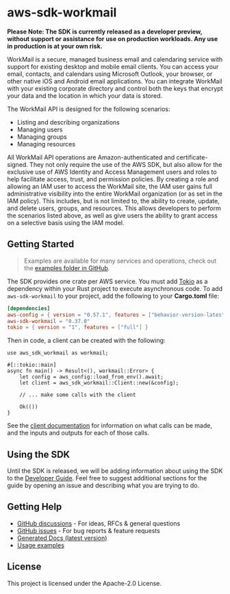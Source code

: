# aws-sdk-workmail

**Please Note: The SDK is currently released as a developer preview, without support or assistance for use
on production workloads. Any use in production is at your own risk.**

WorkMail is a secure, managed business email and calendaring service with support for existing desktop and mobile email clients. You can access your email, contacts, and calendars using Microsoft Outlook, your browser, or other native iOS and Android email applications. You can integrate WorkMail with your existing corporate directory and control both the keys that encrypt your data and the location in which your data is stored.

The WorkMail API is designed for the following scenarios:
  - Listing and describing organizations
  - Managing users
  - Managing groups
  - Managing resources

All WorkMail API operations are Amazon-authenticated and certificate-signed. They not only require the use of the AWS SDK, but also allow for the exclusive use of AWS Identity and Access Management users and roles to help facilitate access, trust, and permission policies. By creating a role and allowing an IAM user to access the WorkMail site, the IAM user gains full administrative visibility into the entire WorkMail organization (or as set in the IAM policy). This includes, but is not limited to, the ability to create, update, and delete users, groups, and resources. This allows developers to perform the scenarios listed above, as well as give users the ability to grant access on a selective basis using the IAM model.

## Getting Started

> Examples are available for many services and operations, check out the
> [examples folder in GitHub](https://github.com/awslabs/aws-sdk-rust/tree/main/examples).

The SDK provides one crate per AWS service. You must add [Tokio](https://crates.io/crates/tokio)
as a dependency within your Rust project to execute asynchronous code. To add `aws-sdk-workmail` to
your project, add the following to your **Cargo.toml** file:

```toml
[dependencies]
aws-config = { version = "0.57.1", features = ["behavior-version-latest"] }
aws-sdk-workmail = "0.37.0"
tokio = { version = "1", features = ["full"] }
```

Then in code, a client can be created with the following:

```rust,no_run
use aws_sdk_workmail as workmail;

#[::tokio::main]
async fn main() -> Result<(), workmail::Error> {
    let config = aws_config::load_from_env().await;
    let client = aws_sdk_workmail::Client::new(&config);

    // ... make some calls with the client

    Ok(())
}
```

See the [client documentation](https://docs.rs/aws-sdk-workmail/latest/aws_sdk_workmail/client/struct.Client.html)
for information on what calls can be made, and the inputs and outputs for each of those calls.

## Using the SDK

Until the SDK is released, we will be adding information about using the SDK to the
[Developer Guide](https://docs.aws.amazon.com/sdk-for-rust/latest/dg/welcome.html). Feel free to suggest
additional sections for the guide by opening an issue and describing what you are trying to do.

## Getting Help

* [GitHub discussions](https://github.com/awslabs/aws-sdk-rust/discussions) - For ideas, RFCs & general questions
* [GitHub issues](https://github.com/awslabs/aws-sdk-rust/issues/new/choose) - For bug reports & feature requests
* [Generated Docs (latest version)](https://awslabs.github.io/aws-sdk-rust/)
* [Usage examples](https://github.com/awslabs/aws-sdk-rust/tree/main/examples)

## License

This project is licensed under the Apache-2.0 License.

